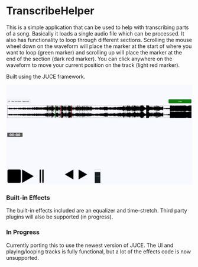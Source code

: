 # TranscribeHelper

This is a simple application that can be used to help with transcribing parts of a song. Basically it loads a single audio file which can be processed. It also has functionality to loop through different sections. Scrolling the mouse wheel down on the waveform will place the marker at the start of where you want to loop (green marker) and scrolling up will place the marker at the end of the section (dark red marker). You can click anywhere on the waveform to move your current position on the track (light red marker).

Built using the JUCE framework.

![ScreenShot](https://raw.githubusercontent.com/jdicarlantonio/TranscribeHelper/master/Screenshot/transcribeScreenshot.png)

### Built-in Effects

The built-in effects included are an equalizer and time-stretch. Third party plugins will also be supported (in progress).

### In Progress

Currently porting this to use the newest version of JUCE. The UI and playing/looping tracks is fully functional, but a lot of the effects code is now unsupported.
